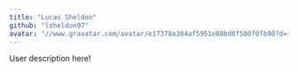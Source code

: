 ```yaml
---
title: "Lucas Sheldon"
github: "lsheldon97"
avatar: "//www.gravatar.com/avatar/e17378a384af5951e88bd6f580f0fb98?d=identicon"
---
```


User description here!
